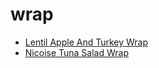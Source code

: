# wrap

 * [Lentil Apple And Turkey Wrap](index/l/lentil-apple-and-turkey-wrap-239173.json)
 * [Nicoise Tuna Salad Wrap](index/n/nicoise-tuna-salad-wrap-237144.json)
